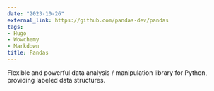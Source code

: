 ```yaml
---
date: "2023-10-26"
external_link: https://github.com/pandas-dev/pandas
tags:
- Hugo
- Wowchemy
- Markdown
title: Pandas
---
```


Flexible and powerful data analysis / manipulation library for Python, providing labeled data structures.

<!--more-->
